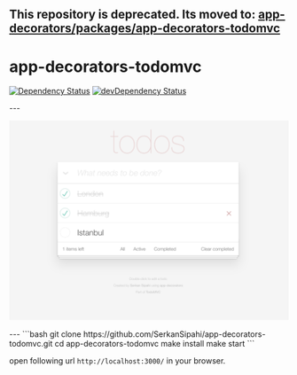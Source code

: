This repository is deprecated. Its moved to: [app-decorators/packages/app-decorators-todomvc](https://github.com/SerkanSipahi/SerkanSipahi/app-decorators/tree/master/packages/app-decorators-todomvc)
---
# app-decorators-todomvc

<p>
    <a href="https://david-dm.org/SerkanSipahi/app-decorators-todomvc"><img src="https://david-dm.org/SerkanSipahi/david.svg" alt="Dependency Status"></a>
    <a href="https://david-dm.org/SerkanSipahi/app-decorators-todomvc/?type=dev"><img src="https://david-dm.org/SerkanSipahi/david/dev-status.svg" alt="devDependency Status"></a>
</p>
---
<p align="center">
  <img src="./assets/todomvc-app-decorators.png" alt="todomvc app-decorators">
</p>
---
```bash
git clone https://github.com/SerkanSipahi/app-decorators-todomvc.git
cd app-decorators-todomvc
make install
make start
```

open following url `http://localhost:3000/` in your browser.